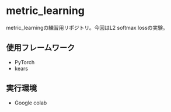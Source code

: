 # metric_learning
metric_learningの練習用リポジトリ。今回はL2 softmax lossの実験。


## 使用フレームワーク
- PyTorch
- kears

## 実行環境
- Google colab


